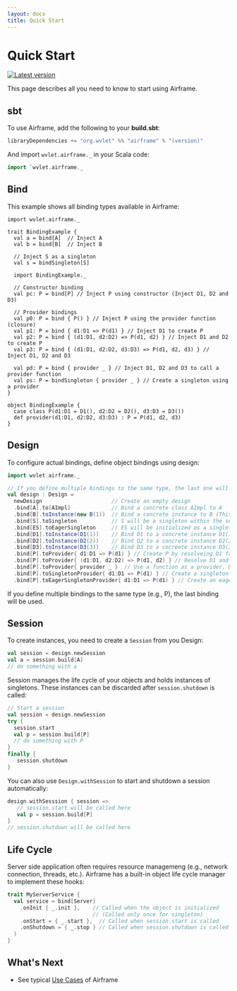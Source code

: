 ```yaml
---
layout: docs
title: Quick Start
---
```


# Quick Start

[![Latest version](https://index.scala-lang.org/wvlet/airframe/airframe/latest.svg?color=orange)](https://index.scala-lang.org/wvlet/airframe)

This page describes all you need to know to start using Airframe.

## sbt

To use Airframe, add the following to your **build.sbt**:
```scala
libraryDependencies += "org.wvlet" %% "airframe" % "(version)"
```

And import `wvlet.airframe._` in your Scala code:
```scala
import `wvlet.airframe._
```

## Bind

This example shows all binding types available in Airframe:

```
import wvlet.airframe._

trait BindingExample {
  val a = bind[A]  // Inject A
  val b = bind[B]  // Inject B

  // Inject S as a singleton  
  val s = bindSingleton[S]

  import BindingExample._

  // Constructor binding
  val pc: P = bind[P] // Inject P using constructor (Inject D1, D2 and D3)

  // Provider bindings
  val p0: P = bind { P() } // Inject P using the provider function (closure)
  val p1: P = bind { d1:D1 => P(d1) } // Inject D1 to create P
  val p2: P = bind { (d1:D1, d2:D2) => P(d1, d2) } // Inject D1 and D2 to create P
  val p3: P = bind { (d1:D1, d2:D2, d3:D3) => P(d1, d2, d3) } // Inject D1, D2 and D3

  val pd: P = bind { provider _ } // Inject D1, D2 and D3 to call a provider function
  val ps: P = bindSingleton { provider _ } // Create a singleton using a provider
}

object BindingExample {
  case class P(d1:D1 = D1(), d2:D2 = D2(), d3:D3 = D3())
  def provider(d1:D1, d2:D2, d3:D3) : P = P(d1, d2, d3)
}
```

## Design

To configure actual bindings, define object bindings using design:

```scala
import wvlet.airframe._

// If you define multiple bindings to the same type, the last one will be used.
val design : Design =
  newDesign                      // Create an empty design
  .bind[A].to[AImpl]             // Bind a concrete class AImpl to A
  .bind[B].toInstance(new B(1))  // Bind a concrete instance to B (This instance will be a singleton)
  .bind[S].toSingleton           // S will be a singleton within the session
  .bind[ES].toEagerSingleton     // ES will be initialized as a singleton at session start time
  .bind[D1].toInstance(D1(1))    // Bind D1 to a concrete instance D1(1)
  .bind[D2].toInstance(D2(2))    // Bind D2 to a concrete instance D2(2)
  .bind[D3].toInstance(D3(3))    // Bind D3 to a cocreete instance D3(3)
  .bind[P].toProvider{ d1:D1 => P(d1) } // Create P by resolveing D1 from the design to create P
  .bind[P].toProvider{ (d1:D1, d2:D2) => P(d1, d2) } // Resolve D1 and D2
  .bind[P].toProvider{ provider _ }  // Use a function as a provider. D1, D2 and D3 will be resolved from the design
  .bind[P].toSingletonProvider{ d1:D1 => P(d1) } // Create a singleton using the provider function
  .bind[P].toEagerSingletonProvider{ d1:D1 => P(d1) } // Create an eager singleton using the provider function
```

If you define multiple bindings to the same type (e.g., P), the last binding will be used. 

## Session

To create instances, you need to create a `Session` from you Design:

```scala
val session = design.newSession
val a = session.build[A]
// do something with a
```

Session manages the life cycle of your objects and holds instances of singletons. These instances can be discarded after `session.shutdown` is called:

```scala
// Start a session
val session = design.newSession
try {
  session.start
  val p = session.build[P]
  // do something with P
}
finally {
   session.shutdown
}
```

You can also use `Design.withSession` to start and shutdown a session automatically:
```scala
design.withSesssion { session =>
   // session.start will be called here
   val p = session.build[P]
}
// session.shutdown will be called here
```

## Life Cycle

Server side application often requires resource managemeng (e.g., network connection, threads, etc.). Airframe has a built-in object life cycle manager to implement these hooks:

```scala
trait MyServerService {
  val service = bind[Server]
    .onInit { _.init },    // Called when the object is initialized
                           // (Called only once for singleton)
    .onStart = { _.start },  // Called when session.start is called
    .onShutdown = { _.stop } // Called when session.shutdown is called
  )
}
```

## What's Next

- See typical [Use Cases](use-cases.html) of Airframe
